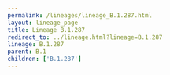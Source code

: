 ```yaml
---
permalink: /lineages/lineage_B.1.287.html
layout: lineage_page
title: Lineage B.1.287
redirect_to: ../lineage.html?lineage=B.1.287
lineage: B.1.287
parent: B.1
children: ['B.1.287']
---
```

